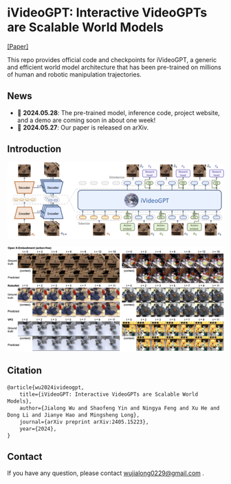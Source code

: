 # iVideoGPT: Interactive VideoGPTs are Scalable World Models

[[Paper]](https://arxiv.org/abs/2405.15223)

This repo provides official code and checkpoints for iVideoGPT, a generic and efficient world model architecture that has been pre-trained on millions of human and robotic manipulation trajectories. 

## News

- 🚩 **2024.05.28**: The pre-trained model, inference code, project website, and a demo are coming soon in about one week!
- 🚩 **2024.05.27**: Our paper is released on arXiv.

## Introduction

![architecture](assets/architecture.png)

![showcase](assets/showcase.png)

## Citation

```
@article{wu2024ivideogpt,
    title={iVideoGPT: Interactive VideoGPTs are Scalable World Models}, 
    author={Jialong Wu and Shaofeng Yin and Ningya Feng and Xu He and Dong Li and Jianye Hao and Mingsheng Long},
    journal={arXiv preprint arXiv:2405.15223},
    year={2024},
}
```

## Contact

If you have any question, please contact wujialong0229@gmail.com .
